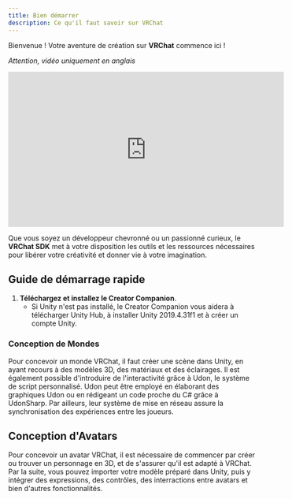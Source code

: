 ```yaml
---
title: Bien démarrer
description: Ce qu'il faut savoir sur VRChat
---
```



<style>
  iframe {
    width: 560px !important;
    height: 315px !important;
  }
</style>

Bienvenue !
Votre aventure de création sur **VRChat** commence ici !

*Attention, vidéo uniquement en anglais*
<iframe src="https://www.youtube.com/embed/0u1g0TYoJsU" title="Create Avatars & World Projects - VRChat Creator Companion" frameborder="0" allow="accelerometer; autoplay; clipboard-write; encrypted-media; gyroscope; picture-in-picture; web-share" allowfullscreen>
</iframe>

Que vous soyez un développeur chevronné ou un passionné curieux, le **VRChat SDK** met à votre disposition les outils et les ressources nécessaires pour libérer votre créativité et donner vie à votre imagination.

## Guide de démarrage rapide

1. **Téléchargez et installez le Creator Companion**.
   - Si Unity n'est pas installé, le Creator Companion vous aidera à télécharger Unity Hub, à installer Unity 2019.4.31f1 et à créer un compte Unity.

### Conception de Mondes

Pour concevoir un monde VRChat, il faut créer une scène dans Unity, en ayant recours à des modèles 3D, des matériaux et des éclairages. Il est également possible d'introduire de l'interactivité grâce à Udon, le système de script personnalisé. Udon peut être employé en élaborant des graphiques Udon ou en rédigeant un code proche du C# grâce à UdonSharp. Par ailleurs, leur système de mise en réseau assure la synchronisation des expériences entre les joueurs.

## Conception d'Avatars

Pour concevoir un avatar VRChat, il est nécessaire de commencer par créer ou trouver un personnage en 3D, et de s'assurer qu'il est adapté à VRChat. Par la suite, vous pouvez importer votre modèle préparé dans Unity, puis y intégrer des expressions, des contrôles, des interractions entre avatars et bien d'autres fonctionnalités.
